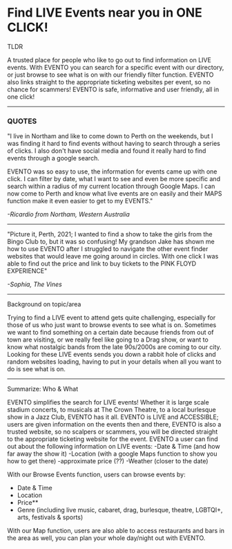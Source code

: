 # Find LIVE Events near you in ONE CLICK!

TLDR

A trusted place for people who like to go out to find information on LIVE events. With EVENTO you can search for a specific event with our directory, or just browse to see what is on with our friendly filter function. EVENTO also links straight to the appropriate ticketing websites per event, so no chance for scammers! EVENTO is safe, informative and user friendly, all in one click!

---

### QUOTES

"I live in Northam and like to come down to Perth on the weekends, but I was finding it hard to find events without having to search through a series of clicks. I also don't have social media and found it really hard to find events through a google search.

EVENTO was so easy to use, the information for events came up with one click. I can filter by date, what I want to see and even be more specific and search within a radius of my current location through Google Maps.
I can now come to Perth and know what live events are on easily and their MAPS function make it even easier to get to my EVENTS."

*-Ricardio from Northam, Western Australia*

---

"Picture it, Perth, 2021; I wanted to find a show to take the girls from the Bingo Club to, but it was so confusing! My grandson Jake has shown me how to use EVENTO after I struggled to navigate the other event finder websites that would leave me going around in circles. With one click I was able to find out the price and link to buy tickets to the PINK FLOYD EXPERIENCE"

*-Sophia, The Vines*

---

Background on topic/area

Trying to find a LIVE event to attend gets quite challenging, especially for those of us who just want to browse events to see what is on. Sometimes we want to find something on a certain date because friends from out of town are visiting, or we really feel like going to a Drag show, or want to know what nostalgic bands from the late 90s/2000s are coming to our city. Looking for these LIVE events sends you down a rabbit hole of clicks and random websites loading, having to put in your details when all you want to do is see what is on. 

---

Summarize: Who & What

EVENTO simplifies the search for LIVE events! Whether it is large scale stadium concerts, to musicals at The Crown Theatre, to a local burlesque show in a Jazz Club, EVENTO has it all. EVENTO is LIVE and ACCESSIBLE; users are given information on the events then and there, EVENTO is also a trusted website, so no scalpers or scammers, you will be directed straight to the appropriate ticketing website for the event. EVENTO a user can find out about the following information on LIVE events:
-Date & Time (and how far away the show it)
-Location (with a google Maps function to show you how to get there)
-approximate price (??)
-Weather (closer to the date)

With our Browse Events function, users can browse events by:
- Date & Time
- Location
- Price**
- Genre (including live music, cabaret, drag, burlesque, theatre, LGBTQI+, arts, festivals & sports)

With our Map function, users are also able to access restaurants and bars in the area as well, you can plan your whole day/night out with EVENTO.

